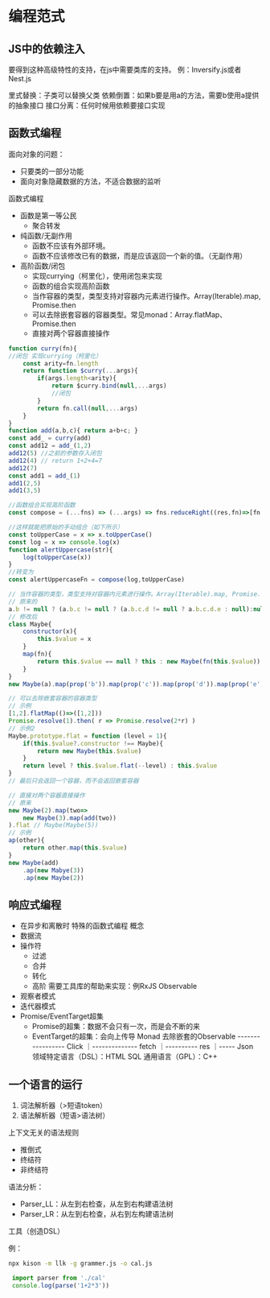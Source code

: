 # 编程范式

## JS中的依赖注入

要得到这种高级特性的支持，在js中需要类库的支持。
例：Inversify.js或者Nest.js

里式替换：子类可以替换父类
依赖倒置：如果b要是用a的方法，需要b使用a提供的抽象接口
接口分离：任何时候用依赖要接口实现

## 函数式编程

面向对象的问题：

- 只要类的一部分功能
- 面向对象隐藏数据的方法，不适合数据的监听

函数式编程

- 函数是第一等公民
    - 聚合转发
- 纯函数/无副作用
    - 函数不应该有外部环境。
    - 函数不应该修改已有的数据，而是应该返回一个新的值。（无副作用）
- 高阶函数/闭包
    - 实现currying（柯里化），使用闭包来实现
    - 函数的组合实现高阶函数
    - 当作容器的类型，类型支持对容器内元素进行操作。Array(Iterable).map, Promise.then
    - 可以去除嵌套容器的容器类型。常见monad：Array.flatMap、Promise.then
    - 直接对两个容器直接操作

```jsx
function curry(fn){
//闭包 实现currying（柯里化）
	const arity=fn.length
	return function $curry(...args){
		if(args.length<arity){
			return $curry.bind(null,...args)
			//闭包
		}
		return fn.call(null,...args)
	}
}
function add(a,b,c){ return a+b+c; }
const add_ = curry(add)
const add12 = add_(1,2)
add12(5) //之前的参数存入闭包
add12(4) // return 1+2+4=7
add12(7)
const add1 = add_(1)
add1(2,5)
add1(3,5)

```

```jsx
//函数组合实现高阶函数
const compose = (...fns) => (...args) => fns.reduceRight((res,fn)=>[fn.call(null,...res)],args)[0]

//这样就能把原始的手动组合（如下所示）
const toUpperCase = x => x.toUpperCase()
const log = x => console.log(x)
function alertUppercase(str){
	log(toUpperCase(x))
}
//转变为
const alertUppercaseFn = compose(log,toUpperCase)

```

```jsx
// 当作容器的类型，类型支持对容器内元素进行操作。Array(Iterable).map, Promise.then
// 原来的
a.b != null ? (a.b.c != null ? (a.b.c.d != null ? a.b.c.d.e : null):null ):null
// 修改后
class Maybe{
	constructor(x){
		this.$value = x
	}
	map(fn){
		return this.$value == null ? this : new Maybe(fn(this.$value))
	}
}
new Maybe(a).map(prop('b')).map(prop('c')).map(prop('d')).map(prop('e'))

```

```jsx
// 可以去除嵌套容器的容器类型
// 示例
[1,2].flatMap(()=>([1,2]))
Promise.resolve(1).then( r => Promise.resolve(2*r) )
// 示例2
Maybe.prototype.flat = function (level = 1){
	if(this.$value?.constructor !== Maybe){
		return new Maybe(this.$value)
	}
	return level ? this.$value.flat(--level) : this.$value
}
// 最后只会返回一个容器，而不会返回嵌套容器

```

```jsx
// 直接对两个容器直接操作
// 原来
new Maybe(2).map(two=>
	new Maybe(3).map(add(two))
).flat // Maybe(Maybe(5))
// 示例
ap(other){
	return other.map(this.$value)
}
new Maybe(add)
	.ap(new Mabye(3))
	.ap(new Maybe(2))

```

## 响应式编程

- 在异步和离散时 特殊的函数式编程
概念
- 数据流
- 操作符
    - 过滤
    - 合并
    - 转化
    - 高阶
    需要工具库的帮助来实现：例RxJS
    Observable
- 观察者模式
- 迭代器模式
- Promise/EventTarget超集
    - Promise的超集：数据不会只有一次，而是会不断的来
    - EventTarget的超集：会向上传导
    Monad
    去除嵌套的Observable
    ----------------- Click
    ｜-------------- fetch
    ｜---------- res
    ｜----- Json
    领域特定语言（DSL）：HTML SQL
    通用语言（GPL）：C++

## 一个语言的运行
1. 词法解析器（>短语token）
2. 语法解析器（短语>语法树）
   
上下文无关的语法规则
- 推倒式
- 终结符
- 非终结符
  
语法分析：
- Parser_LL：从左到右检查，从左到右构建语法树
- Parser_LR：从左到右检查，从右到左构建语法树

工具（创造DSL）

例：

```bash
npx kison -m llk -g grammer.js -o cal.js

```

```jsx
 import parser from './cal'
 console.log(parse('1+2*3'))

```

